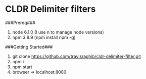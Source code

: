 # CLDR Delimiter filters

###Prereq###
1. node 6.1.0 (I use n to manage node versions)
2. npm 3.8.9 (npm install npm -g)

###Getting Started###
1. git clone https://github.com/travisraghib/cldr-delimiter-filter.git 
2. npm i 
3. npm start
4. browser => localhost:8080
